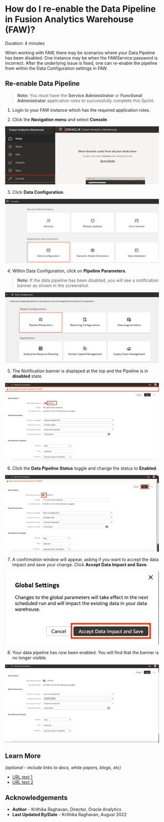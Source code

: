# How do I re-enable the Data Pipeline in Fusion Analytics Warehouse (FAW)?

Duration: 4 minutes

When working with FAW, there may be scenarios where your Data Pipeline has been disabled. One instance may be when the FAWService password is incorrect. After the underlying issue is fixed, one can re-enable the pipeline from within the Data Configuration settings in FAW.

## Re-enable Data Pipeline
>**Note:** You must have the **Service Administrator** or **Functional Administrator** application roles to successfully complete this Sprint.

1. Login to your FAW instance which has the required application roles.

2. Click the **Navigation menu** and select **Console**.

  ![Console](images/console.png)

3. Click **Data Configuration**.

  ![Data configuration](images/data-config.png)

4. Within Data Configuration, click on **Pipeline Parameters**.

  >**Note:** If the data pipeline has been disabled, you will see a notification banner as shown in the screenshot.

  ![Pipeline parameters](images/pipeline-params.png)

5. The Notification banner is displayed at the top and the Pipeline is in **disabled** state.

  ![Disabled pipeline](images/disabled-pipeline.png)

6. Click the **Data Pipeline Status** toggle and change the status to **Enabled**.

  ![Data pipeline status toggle](images/enable-pipeline.png)

7. A confirmation window will appear, asking if you want to accept the data impact and save your change. Click **Accept Data Impact and Save**.

  ![Save changes](images/save-changes.png)

8. Your data pipeline has now been enabled. You will find that the banner is no longer visible.

  ![Enabled pipeline](images/no-banner.png)


## Learn More

*(optional - include links to docs, white papers, blogs, etc)*

* [URL text 1](http://docs.oracle.com)
* [URL text 2](http://docs.oracle.com)

## Acknowledgements
* **Author** - Krithika Raghavan, Director, Oracle Analytics
* **Last Updated By/Date** - Krithika Raghavan,  August 2022
